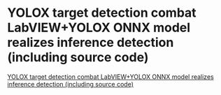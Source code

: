 # YOLOX target detection combat LabVIEW+YOLOX ONNX model realizes inference detection (including source code)
[YOLOX target detection combat LabVIEW+YOLOX ONNX model realizes inference detection (including source code)](https://aiwithcloud.com/2022/09/16/yolox_target_detection_combat_labviewyolox_onnx_model_realizes_inference_detection_including_source_code/)